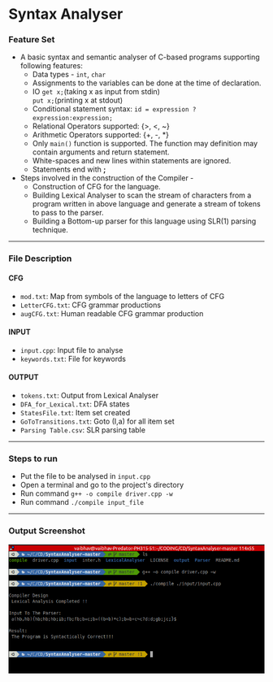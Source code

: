 # Syntax Analyser

### Feature Set
* A basic syntax and semantic analyser of C-based programs supporting following features:
  * Data types - ```int```, ```char```
  * Assignments to the variables can be done at the time of declaration.
  * IO  ```get x;```(taking x as input from stdin)\
        ```put x;```(printing x at stdout)
  * Conditional statement syntax:
     ```id = expression ? expression:expression;```
  * Relational Operators supported: {>, <, ~}
  * Arithmetic Operators supported: {+, -, *}
  * Only ```main()``` function is supported. The function may definition may contain arguments and return statement.
  * White-spaces and new lines within statements are ignored.
  * Statements end with **;**
* Steps involved in the construction of the Compiler - 
  * Construction of CFG for the language.
  * Building Lexical Analyser to scan the stream of characters from a program written in above language and generate a stream of tokens to pass to the parser.
  * Building a Bottom-up parser for this language using SLR(1) parsing technique.
---
### File Description
#### CFG
  * `mod.txt`: Map from symbols of the language to letters of CFG
  * `LetterCFG.txt`: CFG grammar productions
  * `augCFG.txt`: Human readable CFG grammar production
  
#### INPUT
  * `input.cpp`: Input file to analyse
  * `keywords.txt`: File for keywords
  
#### OUTPUT
  * `tokens.txt`: Output from Lexical Analyser
  * `DFA_for_Lexical.txt`: DFA states
  * `StatesFile.txt`: Item set created
  * `GoToTransitions.txt`: Goto (I,a) for all item set
  * `Parsing Table.csv`: SLR parsing table
---
### Steps to run
  * Put the file to be analysed in `input.cpp`
  * Open a terminal and go to the project's directory
  * Run command `g++ -o compile driver.cpp -w`
  * Run command `./compile input_file`
  
---
### Output Screenshot
![Output](Output_SS.png)
